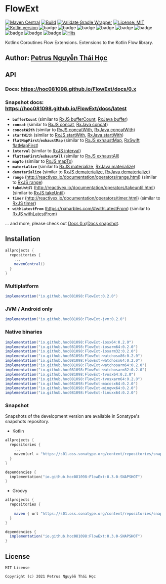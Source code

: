 # FlowExt

[![Maven Central](https://img.shields.io/maven-central/v/io.github.hoc081098/FlowExt?style=flat)](https://search.maven.org/search?q=io.github.hoc081098)
[![Build](https://github.com/hoc081098/FlowExt/actions/workflows/build.yml/badge.svg)](https://github.com/hoc081098/FlowExt/actions/workflows/build.yml)
[![Validate Gradle Wrapper](https://github.com/hoc081098/FlowExt/actions/workflows/gradle-wrapper-validation.yml/badge.svg)](https://github.com/hoc081098/FlowExt/actions/workflows/gradle-wrapper-validation.yml)
[![License: MIT](https://img.shields.io/badge/License-MIT-yellow.svg)](https://opensource.org/licenses/MIT)
[![Kotlin version](https://img.shields.io/badge/kotlin-1.5.31-blueviolet?logo=kotlin&logoColor=white)](http://kotlinlang.org)
![badge][badge-jvm]
![badge][badge-android]
![badge][badge-ios]
![badge][badge-watchos]
![badge][badge-tvos]
![badge][badge-mac]
![badge][badge-linux]
![badge][badge-js]
![badge][badge-windows]
[![Hits](https://hits.seeyoufarm.com/api/count/incr/badge.svg?url=https%3A%2F%2Fgithub.com%2Fhoc081098%2FFlowExt&count_bg=%2379C83D&title_bg=%23555555&icon=kotlin.svg&icon_color=%23E7E7E7&title=hits&edge_flat=false)](https://hits.seeyoufarm.com)

Kotlinx Coroutines Flow Extensions.
Extensions to the Kotlin Flow library.

## Author: [Petrus Nguyễn Thái Học](https://github.com/hoc081098)

## API

### Docs: https://hoc081098.github.io/FlowExt/docs/0.x
### Snapshot docs: https://hoc081098.github.io/FlowExt/docs/latest

-   **`bufferCount`** (similar to [RxJS bufferCount](https://rxjs.dev/api/operators/bufferCount), [RxJava buffer](http://reactivex.io/RxJava/3.x/javadoc/io/reactivex/rxjava3/core/Observable.html#buffer-int-int-))
-   **`concat`** (similar to [RxJS concat](https://rxjs.dev/api/index/function/concat), [RxJava concat](http://reactivex.io/RxJava/3.x/javadoc/io/reactivex/rxjava3/core/Flowable.html#concat-java.lang.Iterable-))
-   **`concatWith`** (similar to [RxJS concatWith](https://rxjs.dev/api/operators/concatWith), [RxJava concatWith](http://reactivex.io/RxJava/3.x/javadoc/io/reactivex/rxjava3/core/Flowable.html#concatWith-org.reactivestreams.Publisher-))
-   **`startWith`** (similar to [RxJS startWith](https://rxjs.dev/api/operators/startWith), [RxJava startWith](http://reactivex.io/RxJava/3.x/javadoc/io/reactivex/rxjava3/core/Flowable.html#startWithItem-T-))
-   **`flatMapFirst`**/**`exhaustMap`** (similar to [RxJS exhaustMap](https://rxjs.dev/api/operators/exhaustMap), [RxSwift flatMapFirst](https://github.com/ReactiveX/RxSwift/blob/b48f2e9536cd985d912126709b97bd743e58c8fc/RxSwift/Observables/Merge.swift#L37))
-   **`interval`** (similar to [RxJS interval](https://rxjs.dev/api/index/function/interval))
-   **`flattenFirst`**/**`exhaustAll`** (similar to [RxJS exhaustAll](https://rxjs.dev/api/operators/exhaustAll))
-   **`mapTo`** (similar to [RxJS mapTo](https://rxjs.dev/api/operators/mapTo))
-   **`materialize`** (similar to [RxJS materialize](https://rxjs.dev/api/operators/materialize), [RxJava materialize](http://reactivex.io/RxJava/3.x/javadoc/io/reactivex/rxjava3/core/Flowable.html#materialize--))
-   **`dematerialize`** (similar to [RxJS dematerialize](https://rxjs.dev/api/operators/dematerialize), [RxJava dematerialize](http://reactivex.io/RxJava/3.x/javadoc/io/reactivex/rxjava3/core/Flowable.html#dematerialize--))
-   **`range`** (http://reactivex.io/documentation/operators/range.html) (similar to [RxJS range](https://rxjs.dev/api/index/function/range))
-   **`takeUntil`** (http://reactivex.io/documentation/operators/takeuntil.html) (similar to [RxJS takeUntil](https://rxjs.dev/api/operators/takeUntil))
-   **`timer`** (http://reactivex.io/documentation/operators/timer.html) (similar to [RxJS timer](https://rxjs.dev/api/index/function/timer))
-   **`withLatestFrom`** (https://rxmarbles.com/#withLatestFrom) (similar to [RxJS withLatestFrom](https://rxjs.dev/api/operators/withLatestFrom))

... and more, please check out [Docs 0.x](https://hoc081098.github.io/FlowExt/docs/0.x)/[Docs snapshot](https://hoc081098.github.io/FlowExt/docs/latest).

## Installation

```groovy
allprojects {
  repositories {
    ...
    mavenCentral()
  }
}
```

### Multiplatform

```groovy
implementation("io.github.hoc081098:FlowExt:0.2.0")
```

### JVM / Android only
```groovy
implementation("io.github.hoc081098:FlowExt-jvm:0.2.0")
```

### Native binaries
```groovy
implementation("io.github.hoc081098:FlowExt-iosx64:0.2.0")
implementation("io.github.hoc081098:FlowExt-iosarm64:0.2.0")
implementation("io.github.hoc081098:FlowExt-iosarm32:0.2.0")
implementation("io.github.hoc081098:FlowExt-watchosx86:0.2.0")
implementation("io.github.hoc081098:FlowExt-watchosx64:0.2.0")
implementation("io.github.hoc081098:FlowExt-watchosarm64:0.2.0")
implementation("io.github.hoc081098:FlowExt-watchosarm32:0.2.0")
implementation("io.github.hoc081098:FlowExt-tvosx64:0.2.0")
implementation("io.github.hoc081098:FlowExt-tvosxarm64:0.2.0")
implementation("io.github.hoc081098:FlowExt-macosx64:0.2.0")
implementation("io.github.hoc081098:FlowExt-mingwx64:0.2.0")
implementation("io.github.hoc081098:FlowExt-linuxx64:0.2.0")
```

### Snapshot

Snapshots of the development version are available in Sonatype's snapshots repository.

- Kotlin
```kotlin
allprojects {
  repositories {
    ...
    maven(url = "https://s01.oss.sonatype.org/content/repositories/snapshots/")
  }
}

dependencies {
  implementation("io.github.hoc081098:FlowExt:0.3.0-SNAPSHOT")
}
```

- Groovy
```groovy
allprojects {
  repositories {
    ...
    maven { url "https://s01.oss.sonatype.org/content/repositories/snapshots/" }
  }
}

dependencies {
  implementation("io.github.hoc081098:FlowExt:0.3.0-SNAPSHOT")
}
```


## License

```License
MIT License

Copyright (c) 2021 Petrus Nguyễn Thái Học
```

[badge-android]: http://img.shields.io/badge/platform-android-6EDB8D.svg?style=flat
[badge-ios]: http://img.shields.io/badge/platform-ios-CDCDCD.svg?style=flat
[badge-js]: http://img.shields.io/badge/platform-js-F8DB5D.svg?style=flat
[badge-jvm]: http://img.shields.io/badge/platform-jvm-DB413D.svg?style=flat
[badge-linux]: http://img.shields.io/badge/platform-linux-2D3F6C.svg?style=flat
[badge-windows]: http://img.shields.io/badge/platform-windows-4D76CD.svg?style=flat
[badge-mac]: http://img.shields.io/badge/platform-macos-111111.svg?style=flat
[badge-watchos]: http://img.shields.io/badge/platform-watchos-C0C0C0.svg?style=flat
[badge-tvos]: http://img.shields.io/badge/platform-tvos-808080.svg?style=flat
[badge-wasm]: https://img.shields.io/badge/platform-wasm-624FE8.svg?style=flat
[badge-nodejs]: https://img.shields.io/badge/platform-nodejs-68a063.svg?style=flat
